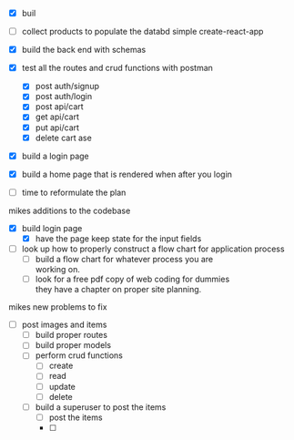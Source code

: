 - [x] buil
- [ ] collect products to populate the databd simple create-react-app
- [x] build the back end with schemas 
- [x] test all the routes and crud functions with postman
    - [x] post auth/signup 
    - [x] post auth/login
    - [x] post api/cart
    - [x] get api/cart
    - [x] put api/cart
    - [x] delete cart
ase
- [x] build a login page
- [x] build a home page that is rendered when after you login
- [ ] time to reformulate the plan 


mikes additions to the codebase
- [x] build login page
    - [x] have the page keep state for the input fields 
- [ ] look up how to properly construct a flow chart for
      application process 
    - [ ] build a flow chart for whatever process you are          
          working on.
    - [ ] look for a free pdf copy of web coding for dummies        
          they have a chapter on proper site planning. 

mikes new problems to fix
- [ ]  post images and items 
    - [ ] build proper routes
    - [ ] build proper models
    - [ ] perform crud functions
        - [ ] create
        - [ ] read
        - [ ] update
        - [ ] delete
    - [ ] build a superuser to post the items
        - [ ] post the items 
        - [ ] 